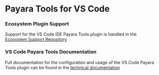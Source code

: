 # Payara Tools for VS Code

### Ecosystem Plugin Support
Support for the VS Code IDE Payara Tools plugin is handled in the [Ecosystem Support Repository](https://github.com/payara/ecosystem-support)

### VS Code Payara Tools Documentation
Full documentation for the configuration and usage of the VS Code Payara Tools plugin can be found in the [technical documentation](https://docs.payara.fish/community/docs/Technical%20Documentation/Ecosystem/IDE%20Integration/VSCode%20Extension/Overview.html)
